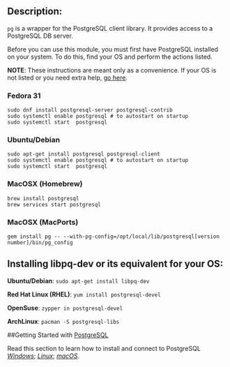 ## Description:

`pg` is a wrapper for the PostgreSQL client library. It provides access to a PostgreSQL DB server.

Before you can use this module, you must first have PostgreSQL installed on your system.
To do this, find your OS and perform the actions listed.

**NOTE**: These instructions are meant only as a convenience. If your OS is not listed or you 
need extra help, [go here](https://www.postgresql.org/download/).

### Fedora 31
```
sudo dnf install postgresql-server postgresql-contrib
sudo systemctl enable postgresql # to autostart on startup
sudo systemctl start  postgresql
```

### Ubuntu/Debian
```
sudo apt-get install postgresql postgresql-client
sudo systemctl enable postgresql # to autostart on startup
sudo systemctl start  postgresql
```

### MacOSX (Homebrew)
```
brew install postgresql
brew services start postgresql
```

### MacOSX (MacPorts)
```
gem install pg -- --with-pg-config=/opt/local/lib/postgresql[version number]/bin/pg_config
```

## Installing libpq-dev or its equivalent for your OS: ##

**Ubuntu/Debian**: `sudo apt-get install libpq-dev`

**Red Hat Linux (RHEL)**: `yum install postgresql-devel`

**OpenSuse**: `zypper in postgresql-devel`

**ArchLinux**: `pacman -S postgresql-libs`

##Getting Started with [PostgreSQL](https://www.postgresqltutorial.com/postgresql-getting-started)

Read this section to learn how to install and connect to PostgreSQL
*[Windows](https://www.postgresqltutorial.com/install-postgresql)*;
*[Linux](https://www.postgresqltutorial.com/postgresql-getting-started/install-postgresql-linux)*;
*[macOS](https://www.postgresqltutorial.com/postgresql-getting-started/install-postgresql-macos)*.